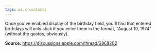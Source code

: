 ```yaml
---
tags: os.x contacts
---
```


Once you've enabled display of the birthday field, you'll find that entered birthdays will only stick if you enter them in the format, "August 10, 1974" (without the quotes, obviously).

**Source:** <https://discussions.apple.com/thread/3868202>
